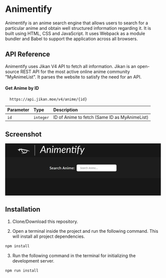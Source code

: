 
# Animentify

Animentify is an anime search engine that allows users to search for a particular anime and obtain well structured information regarding it. It is built using HTML, CSS and JavaScript. It uses Webpack as a module bundler and Babel to support the application across all browsers.

## API Reference

Animentify uses Jikan V4 API to fetch all information. Jikan is an open-source REST API for the most active online anime community "MyAnimeList". It parses the website to satisfy the need for an API.

#### Get Anime by ID

```http
  https://api.jikan.moe/v4/anime/{id}
```

| Parameter | Type     | Description                       |
| :-------- | :------- | :-------------------------------- |
| `id`      | `integer` | ID of Anime to fetch (Same ID as MyAnimeList)|

## Screenshot

![Screenshot](./screenshot.JPG)

## Installation

1. Clone/Download this repository.

2. Open a terminal inside the project and run the following command. This will install all project dependencies.

```bash
npm install
```

3. Run the following command in the terminal for initializing the development server.

```bash
npm run install
```


